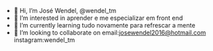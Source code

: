 - 👋 Hi, I’m  José Wendel, @wendel_tm
- 👀 I’m interested in  aprender e me especializar em front end
- 🌱 I’m currently learning tudo novamente para refrescar a mente
- 💞️ I’m looking to collaborate on email:josewendel2016@hotmail.com  instagram:wendel_tm 
<!---
wendeltm/wendeltm is a ✨ special ✨ repository because its `README.md` (this file) appears on your GitHub profile.
You can click the Preview link to take a look at your changes.
--->
